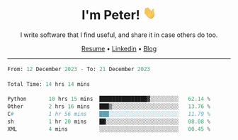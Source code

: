 <h1 align="center">I'm Peter! <img src="https://raw.githubusercontent.com/peterrauscher/peterrauscher/master/wave.gif" width="30px" height="30px" /></h1>
<p align="center">I write software that I find useful, and share it in case others do too.</p>
<p align="center">
  <a href="https://peterrauscher.github.io/peterrauscher/resume.pdf">Resume</a> •
  <a href="https://www.linkedin.com/in/peter-rauscher">Linkedin</a> •
  <a href="https://peterrauscher.com">Blog</a>
</p>
<hr/>
<!--START_SECTION:waka-->

```python
From: 12 December 2023 - To: 21 December 2023

Total Time: 14 hrs 14 mins

Python       10 hrs 15 mins  ███████████████▓░░░░░░░░░   62.14 %
Other        2 hrs 16 mins   ███▒░░░░░░░░░░░░░░░░░░░░░   13.76 %
C#           1 hr 56 mins    ███░░░░░░░░░░░░░░░░░░░░░░   11.79 %
sh           1 hr 20 mins    ██░░░░░░░░░░░░░░░░░░░░░░░   08.08 %
XML          4 mins          ░░░░░░░░░░░░░░░░░░░░░░░░░   00.45 %
```

<!--END_SECTION:waka-->

